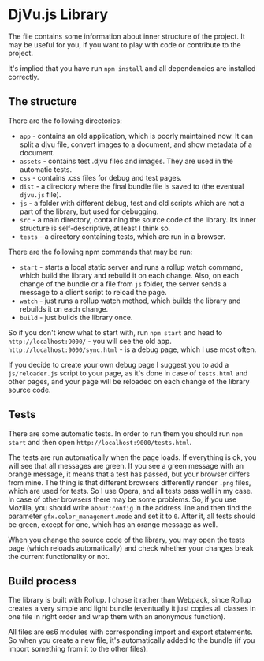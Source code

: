 # DjVu.js Library

The file contains some information about inner structure of the project. It may be useful for you, if you want to play with code or contribute to the project. 

It's implied that you have run `npm install` and all dependencies are installed correctly.

## The structure

There are the following directories: 

- `app`  - contains an old application, which is poorly maintained now. It can split a djvu file, convert images to a document, and show metadata of a document. 
- `assets` - contains test .djvu files and images. They are used in the automatic tests. 
- `css` - contains .css files for debug and test pages.
- `dist` - a directory where the final bundle file is saved to (the eventual `djvu.js` file).
- `js` - a folder with different debug, test and old scripts which are not a part of the library, but used for debugging. 
- `src` - a main directory, containing the source code of the library. Its inner structure is self-descriptive, at least I think so. 
- `tests` - a directory containing tests, which are run in a browser. 

There are the following npm commands that may be run: 

- `start` - starts a local static server and runs a rollup watch command, which build the library and rebuild it on each change. Also, on each change of the bundle or a file from `js` folder, the server sends a message to a client script to reload the page. 
- `watch` - just runs a rollup watch method, which builds the library and rebuilds it on each change.
- `build` - just builds the library once. 

So if you don't know what to start with, run `npm start` and head to `http://localhost:9000/` - you will see the old app.  
`http://localhost:9000/sync.html` - is a debug page, which I use most often. 

If you decide to create your own debug page I suggest you to add a `js/reloader.js` script to your page, as it's done in case of `tests.html` and other pages, and your page will be reloaded on each change of the library source code. 

## Tests

There are some automatic tests. In order to run them you should run `npm start` and then open `http://localhost:9000/tests.html`. 

The tests are run automatically when the page loads. If everything is ok, you will see that all messages are green. If you see a green message with an orange message, it means that a test has passed, but your browser differs from mine. The thing is that different browsers differently render `.png` files, which are used for tests. So I use Opera, and all tests pass well in my case. In case of other browsers there may be some problems. So, if you use Mozilla, you should write `about:config` in the address line and then find the parameter `gfx.color_management.mode` and set it to `0`. After it, all tests should be green, except for one, which has an orange message as well. 

When you change the source code of the library, you may open the tests page (which reloads automatically) and check whether your changes break the current functionality or not. 

## Build process

The library is built with Rollup. I chose it rather than Webpack, since Rollup creates a very simple and light bundle (eventually it just copies all classes in one file in right order and wrap them with an anonymous function). 

All files are es6 modules with corresponding import and export statements. So when you create a new file, it's automatically added to the bundle (if you import something from it to the other files). 